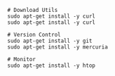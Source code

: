 

    # Download Utils
    sudo apt-get install -y curl 
    sudo apt-get install -y curl
    
    # Version Control
    sudo apt-get install -y git
    sudo apt-get install -y mercuria
    
    # Monitor
    sudo apt-get install -y htop
    
